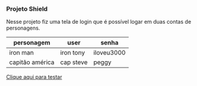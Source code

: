 ### Projeto Shield
Nesse projeto fiz uma tela de login que é possível logar em duas contas de personagens.

personagem | user | senha
-----------|---------|-----------
iron man | iron tony | iloveu3000
capitão américa | cap steve | peggy

[Clique aqui para testar](https://yagowill.github.io/projeto-shield/)
